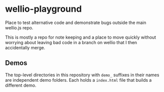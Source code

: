 # wellio-playground
Place to test alternative code and demonstrate bugs outside the main wellio.js repo.

This is mostly a repo for note keeping and a place to move quickly without worrying about leaving bad code in a branch on wellio that I then accidentally merge.

## Demos

The top-level directories in this repository with `demo_` suffixes in their names are independent demo folders. Each holds a `index.html` file that builds a different demo.